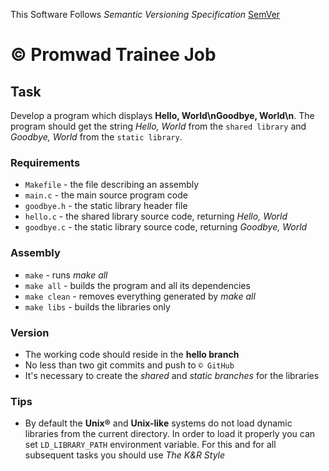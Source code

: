 This Software Follows *Semantic Versioning Specification* [SemVer](http://semver.org/)

# © Promwad Trainee Job
## Task
Develop a program which displays **Hello, World\nGoodbye, World\n**. The program should get the string *Hello, World* from the `shared library` and *Goodbye, World* from the `static library`.

### Requirements
* `Makefile` - the file describing an assembly
* `main.c` - the main source program code
* `goodbye.h` - the static library header file
* `hello.c` - the shared library source code, returning *Hello, World*
* `goodbye.c` - the static library source code, returning *Goodbye, World*

### Assembly
* `make` - runs *make all*
* `make all` - builds the program and all its dependencies
* `make clean` - removes everything generated by *make all*
* `make libs` - builds the libraries only

### Version
* The working code should reside in the **hello branch**
* No less than two git commits and push to `© GitHub`
* It's necessary to create the *shared* and *static branches* for the libraries

### Tips
* By default the **Unix®** and **Unix-like** systems do not load dynamic libraries from the current directory. In order to load it properly you can set `LD_LIBRARY_PATH` environment variable. For this and for all subsequent tasks you should use *The K&R Style*
